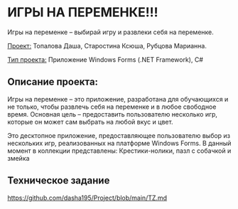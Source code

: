 # ИГРЫ НА ПЕРЕМЕНКЕ!!!
Игры на переменке – выбирай игру и развлеки себя на переменке.

<ins>Проект:</ins> Топалова Даша, Старостина Ксюша, Рубцова Марианна.

<ins>Тип проекта:</ins> Приложение Windows Forms (.NET Framework), C#

## Описание проекта:
Игры на переменке – это приложение, разработана для обучающихся и не только, чтобы развлечь себя на переменке и в любое свободное время. Основная цель – предоставить пользователю несколько игр, которые он может сам выбрать на любой вкус и цвет. 

Это десктопное приложение, предоставляющее пользователю выбор из нескольких игр, реализованных на платформе Windows Forms. В данный момент в коллекции представлены: Крестики-нолики, пазл с собачкой и змейка

## Техническое задание
https://github.com/dasha195/Project/blob/main/TZ.md